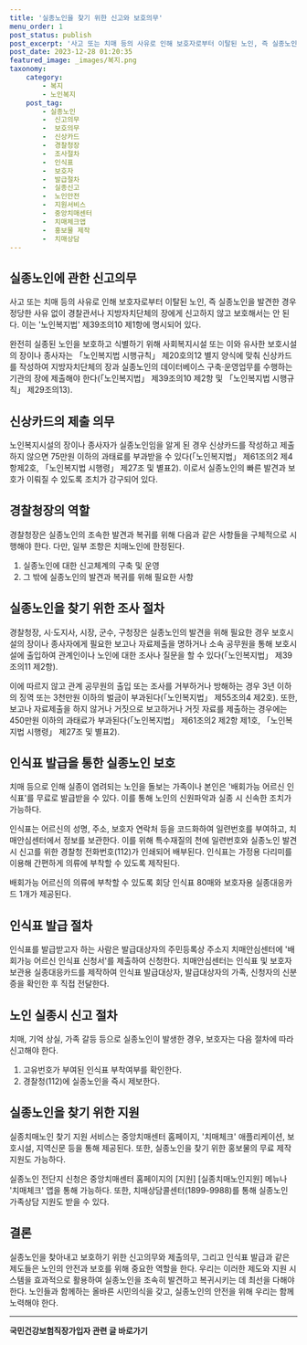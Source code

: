 ```yaml
---
title: '실종노인을 찾기 위한 신고와 보호의무'
menu_order: 1
post_status: publish
post_excerpt: '사고 또는 치매 등의 사유로 인해 보호자로부터 이탈된 노인, 즉 실종노인을 발견한 경우 정당한 사유 없이 경찰관서나 지방자치단체의 장에게 신고하지 않고 보호해서는 안 된다. 이는  노인복지법  제39조의10 제1항에 명시되어 있다.'
post_date: 2023-12-28 01:20:35
featured_image: _images/복지.png
taxonomy:
    category:
        - 복지
        - 노인복지
    post_tag:
        - 실종노인
        -  신고의무
        -  보호의무
        -  신상카드
        -  경찰청장
        -  조사절차
        -  인식표
        -  보호자
        -  발급절차
        -  실종신고
        -  노인안전
        -  지원서비스
        -  중앙치매센터
        -  치매체크앱
        -  홍보물 제작
        -  치매상담
---
```



## 실종노인에 관한 신고의무

사고 또는 치매 등의 사유로 인해 보호자로부터 이탈된 노인, 즉 실종노인을 발견한 경우 정당한 사유 없이 경찰관서나 지방자치단체의 장에게 신고하지 않고 보호해서는 안 된다. 이는 '노인복지법' 제39조의10 제1항에 명시되어 있다. 

완전히 실종된 노인을 보호하고 식별하기 위해 사회복지시설 또는 이와 유사한 보호시설의 장이나 종사자는 「노인복지법 시행규칙」 제20호의12 별지 양식에 맞춰 신상카드를 작성하여 지방자치단체의 장과 실종노인의 데이터베이스 구축·운영업무를 수행하는 기관의 장에 제출해야 한다(「노인복지법」 제39조의10 제2항 및 「노인복지법 시행규칙」 제29조의13).

## 신상카드의 제출 의무

노인복지시설의 장이나 종사자가 실종노인임을 알게 된 경우 신상카드를 작성하고 제출하지 않으면 75만원 이하의 과태료를 부과받을 수 있다(「노인복지법」 제61조의2 제4항제2호, 「노인복지법 시행령」 제27조 및 별표2). 이로서 실종노인의 빠른 발견과 보호가 이뤄질 수 있도록 조치가 강구되어 있다.

## 경찰청장의 역할

경찰청장은 실종노인의 조속한 발견과 복귀를 위해 다음과 같은 사항들을 구체적으로 시행해야 한다. 다만, 일부 조항은 치매노인에 한정된다.

1. 실종노인에 대한 신고체계의 구축 및 운영
2. 그 밖에 실종노인의 발견과 복귀를 위해 필요한 사항

## 실종노인을 찾기 위한 조사 절차

경찰청장, 시·도지사, 시장, 군수, 구청장은 실종노인의 발견을 위해 필요한 경우 보호시설의 장이나 종사자에게 필요한 보고나 자료제출을 명하거나 소속 공무원을 통해 보호시설에 출입하여 관계인이나 노인에 대한 조사나 질문을 할 수 있다(「노인복지법」 제39조의11 제2항).

이에 따르지 않고 관계 공무원의 출입 또는 조사를 거부하거나 방해하는 경우 3년 이하의 징역 또는 3천만원 이하의 벌금이 부과된다(「노인복지법」 제55조의4 제2호). 또한, 보고나 자료제출을 하지 않거나 거짓으로 보고하거나 거짓 자료를 제출하는 경우에는 450만원 이하의 과태료가 부과된다(「노인복지법」 제61조의2 제2항 제1호, 「노인복지법 시행령」 제27조 및 별표2).

## 인식표 발급을 통한 실종노인 보호

치매 등으로 인해 실종이 염려되는 노인을 돌보는 가족이나 본인은 '배회가능 어르신 인식표'를 무료로 발급받을 수 있다. 이를 통해 노인의 신원파악과 실종 시 신속한 조치가 가능하다.

인식표는 어르신의 성명, 주소, 보호자 연락처 등을 코드화하여 일련번호를 부여하고, 치매안심센터에서 정보를 보관한다. 이를 위해 특수재질의 천에 일련번호와 실종노인 발견 시 신고를 위한 경찰청 전화번호(112)가 인쇄되어 배부된다. 인식표는 가정용 다리미를 이용해 간편하게 의류에 부착할 수 있도록 제작된다. 

배회가능 어르신의 의류에 부착할 수 있도록 회당 인식표 80매와 보호자용 실종대응카드 1개가 제공된다.

## 인식표 발급 절차

인식표를 발급받고자 하는 사람은 발급대상자의 주민등록상 주소지 치매안심센터에 '배회가능 어르신 인식표 신청서'를 제출하여 신청한다. 치매안심센터는 인식표 및 보호자 보관용 실종대응카드를 제작하여 인식표 발급대상자, 발급대상자의 가족, 신청자의 신분증을 확인한 후 직접 전달한다.


## 노인 실종시 신고 절차

치매, 기억 상실, 가족 갈등 등으로 실종노인이 발생한 경우, 보호자는 다음 절차에 따라 신고해야 한다.

1. 고유번호가 부여된 인식표 부착여부를 확인한다.
2. 경찰청(112)에 실종노인을 즉시 제보한다.

## 실종노인을 찾기 위한 지원

실종치매노인 찾기 지원 서비스는 중앙치매센터 홈페이지, '치매체크' 애플리케이션, 보호시설, 지역신문 등을 통해 제공된다. 또한, 실종노인을 찾기 위한 홍보물의 무료 제작 지원도 가능하다.

실종노인 전단지 신청은 중앙치매센터 홈페이지의 [지원] [실종치매노인지원] 메뉴나 '치매체크' 앱을 통해 가능하다. 또한, 치매상담콜센터(1899-9988)를 통해 실종노인 가족상담 지원도 받을 수 있다.

## 결론

실종노인을 찾아내고 보호하기 위한 신고의무와 제출의무, 그리고 인식표 발급과 같은 제도들은 노인의 안전과 보호를 위해 중요한 역할을 한다. 우리는 이러한 제도와 지원 시스템을 효과적으로 활용하여 실종노인을 조속히 발견하고 복귀시키는 데 최선을 다해야 한다. 노인들과 함께하는 올바른 시민의식을 갖고, 실종노인의 안전을 위해 우리는 함께 노력해야 한다.
<!-- wp:separator -->
<hr class="wp-block-separator has-alpha-channel-opacity"/>
<!-- /wp:separator -->

<!-- wp:group {"backgroundColor":"base","layout":{"type":"constrained"}} -->
<div class="wp-block-group has-base-background-color has-background"><!-- wp:paragraph {"align":"center","fontSize":"medium"} -->
<p class="has-text-align-center has-large-font-size"><strong>국민건강보험직장가입자 관련 글 바로가기</strong></p>
<!-- /wp:paragraph -->


<!-- wp:latest-posts
{"categories":[{"id":14901,"count":19,"description":"","link":"https://uknowlaw.com/category/%ea%b5%ad%eb%af%bc%ea%b1%b4%ea%b0%95%eb%b3%b4%ed%97%98%ec%a7%81%ec%9e%a5%ea%b0%80%ec%9e%85%ec%9e%90/","name":"국민건강보험직장가입자","slug":"국민건강보험직장가입자","taxonomy":"category","parent":0,"meta":[],"_links":{"self":[{"href":"https://uknowlaw.com/wp-json/wp/v2/categories/14901"}],"collection":[{"href":"https://uknowlaw.com/wp-json/wp/v2/categories"}],"about":[{"href":"https://uknowlaw.com/wp-json/wp/v2/taxonomies/category"}],"wp:post_type":[{"href":"https://uknowlaw.com/wp-json/wp/v2/posts?categories=14901"}],"curies":[{"name":"wp","href":"https://api.w.org/{rel}","templated":true}]}}],"postsToShow":100,"excerptLength":28,"postLayout":"grid","columns":2,"featuredImageAlign":"left","featuredImageSizeSlug":"large","fontSize":"small"} /--></div>
<!-- /wp:group -->